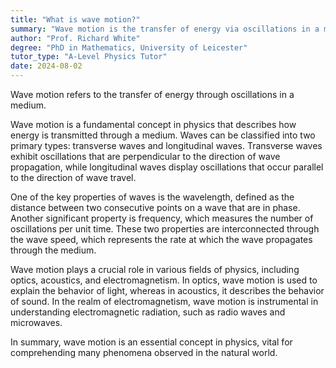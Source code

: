 ```yaml
---
title: "What is wave motion?"
summary: "Wave motion is the transfer of energy via oscillations in a medium, facilitating the movement of energy without the physical transport of matter."
author: "Prof. Richard White"
degree: "PhD in Mathematics, University of Leicester"
tutor_type: "A-Level Physics Tutor"
date: 2024-08-02
---
```


Wave motion refers to the transfer of energy through oscillations in a medium.

Wave motion is a fundamental concept in physics that describes how energy is transmitted through a medium. Waves can be classified into two primary types: transverse waves and longitudinal waves. Transverse waves exhibit oscillations that are perpendicular to the direction of wave propagation, while longitudinal waves display oscillations that occur parallel to the direction of wave travel.

One of the key properties of waves is the wavelength, defined as the distance between two consecutive points on a wave that are in phase. Another significant property is frequency, which measures the number of oscillations per unit time. These two properties are interconnected through the wave speed, which represents the rate at which the wave propagates through the medium.

Wave motion plays a crucial role in various fields of physics, including optics, acoustics, and electromagnetism. In optics, wave motion is used to explain the behavior of light, whereas in acoustics, it describes the behavior of sound. In the realm of electromagnetism, wave motion is instrumental in understanding electromagnetic radiation, such as radio waves and microwaves.

In summary, wave motion is an essential concept in physics, vital for comprehending many phenomena observed in the natural world.
    